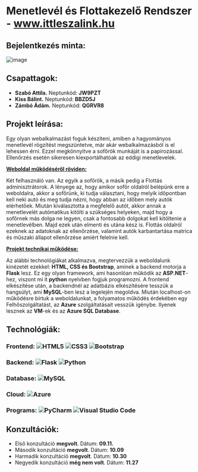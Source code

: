 # Menetlevél és Flottakezelő Rendszer - www.ittleszalink.hu


## Bejelentkezés minta:
![image](https://github.com/user-attachments/assets/931144ff-8da4-435c-a1bc-3bf7ace67801)



## Csapattagok:
* **Szabó Attila.** Neptunkód: **JW9PZT**
* **Kiss Bálint.** Neptunkód: **BBZD5J**
* **Zámbó Ádám.** Neptunkód: **QGRVR8**

## Projekt leírása: 
Egy olyan webalkalmazást foguk készíteni, amiben a hagyományos menetlevél rögzítést megszüntetve, már akár webalkalmazásból is el lehessen érni. Ezzel megkönnyítve a sofőrök munkáját is a papírozással.
Ellenőrzés esetén sikeresen kiexportálhatóak az eddigi menetlevelek.

<strong><u>Weboldal működéséről röviden:</u></strong>

Két felhasználó van. Az egyik a sofőrök, a másik pedig a Flottás adminisztrátorok. A lényege az, hogy amikor sofőr oldalról belépünk erre a weboldalra, akkor a sofőrünk, ki tudja választani, hogy melyik időpontban kell neki autó és meg tudja nézni, hogy abban az időben mely autók elérhetőek. Miután kiválasztotta a megfelelő autót, akkor annak a menetlevelét autómatikus kitölti a szükséges helyeken, majd hogy a sofőrnek más dolga ne legyen, csak a fontosabb dolgokat kell kitöltenie a menetlevélben. Majd ezek után elmenti és utána kész is. Flottás oldalról ezeknek az adatoknak az ellenőrzése, valamint autók karbantartása matrica és műszaki állapot ellenőrzése amiért felelnie kell.


<strong><u>Projekt technikai működése:</u></strong>

Az alábbi technológiákat alkalmazva, megtervezzük a weboldalunk kinézetét ezekkel: **HTML, CSS és Bootstrap**, aminek a backend motorja a **Flask** lesz. Ez egy olyan framework, ami hasonlóan működik az **ASP.NET**-hez, viszont mi it **python** nyelvben fogjuk programozni.
A frontend elkészítése után, a backendnél az adatbázis elkészítésére tesszük a hangsúlyt, ami **MySQL**-ben lesz a legelején megoldva. Miután localhost-on működésre bírtuk a weboldalunkat, a folyamatos működés érdekében egy Felhőszolgáltatást,
az **Azure** szolgáltatásait vesszük igénybe. Ilyenek lesznek az **VM**-ek és az **Azure SQL Database**.


## Technológiák:
### Frontend: ![HTML5](https://img.shields.io/badge/html5-%23E34F26.svg?style=for-the-badge&logo=html5&logoColor=white)  ![CSS3](https://img.shields.io/badge/css3-%231572B6.svg?style=for-the-badge&logo=css3&logoColor=white) ![Bootstrap](https://img.shields.io/badge/bootstrap-%238511FA.svg?style=for-the-badge&logo=bootstrap&logoColor=white)
### Backend:  ![Flask](https://img.shields.io/badge/flask-%23000.svg?style=for-the-badge&logo=flask&logoColor=white)  ![Python](https://img.shields.io/badge/python-3670A0?style=for-the-badge&logo=python&logoColor=ffdd54)
### Database: ![MySQL](https://img.shields.io/badge/mysql-4479A1.svg?style=for-the-badge&logo=mysql&logoColor=white)
### Cloud: ![Azure](https://img.shields.io/badge/azure-%230072C6.svg?style=for-the-badge&logo=microsoftazure&logoColor=white)
### Programs: ![PyCharm](https://img.shields.io/badge/pycharm-143?style=for-the-badge&logo=pycharm&logoColor=black&color=black&labelColor=green) ![Visual Studio Code](https://img.shields.io/badge/Visual%20Studio%20Code-0078d7.svg?style=for-the-badge&logo=visual-studio-code&logoColor=white)

## Konzultációk:
* Első konzultáció **megvolt**. Dátum: **09.11.**
* Második konzultáció **megvolt**. Dátum: **10.09**
* Harmadik konzultáció **megvolt**. Dátum: **10.30**
* Negyedik konzultáció **még nem volt**. Dátum: **11.27**


